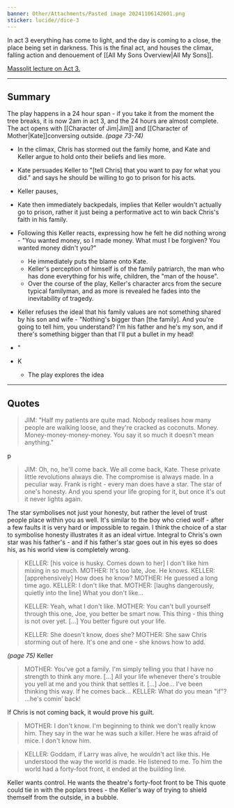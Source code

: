 ```yaml
---
banner: Other/Attachments/Pasted image 20241106142601.png
sticker: lucide//dice-3
---
```

In act 3 everything has come to light, and the day is coming to a close, the place being set in darkness. This is the final act, and houses the climax, falling action and denouement of [[All My Sons Overview|All My Sons]].

[Massolit lecture on Act 3.](https://massolit.io/courses/miller-all-my-sons/act-3-to-him-they-were-all-my-sons-pp-78-84?autoplay=true)


-----
## Summary
The play happens in a 24 hour span - if you take it from the moment the tree breaks, it is now 2am in act 3, and the 24 hours are almost complete.
The act opens with [[Character of Jim|Jim]] and [[Character of Mother|Kate]]conversing outside. *(page 73-74)*

- In the climax, Chris has stormed out the family home, and Kate and Keller argue to hold onto their beliefs and lies more.
- Kate persuades Keller to "\[tell Chris] that you want to pay for what you did." and says he should be willing to go to prison for his acts.
- Keller pauses, 
- Kate then immediately backpedals, implies that Keller wouldn't actually go to prison, rather it just being a performative act to win back Chris's faith in his family.
- Following this Keller reacts, expressing how he felt he did nothing wrong - "You wanted money, so I made money. What must I be forgiven? You wanted money didn't you?"
	- He immediately puts the blame onto Kate.
	- Keller's perception of himself is of the family patriarch, the man who has done everything for his wife, children, the "man of the house".
	- Over the course of the play, Keller's character arcs from the secure typical familyman, and as more is revealed he fades into the inevitability of tragedy.
- Keller refuses the ideal that his family values are not something shared by his son and wife - "Nothing's bigger than \[the family]. And you're going to tell him, you understand? I'm his father and he's my son, and if there's something bigger than that I'll put a bullet in my head!
- "

- K
	- The play explores the idea 



-----
## Quotes
>JIM: "Half my patients are quite mad. Nobody realises how many people are walking loose, and they're cracked as coconuts. Money. Money-money-money-money. You say it so much it doesn't mean anything."

p



>JIM: Oh, no, he'll come back. We all come back, Kate. These private little revolutions always die. The compromise is always made. In a peculiar way. Frank is right - every man does have a star. The star of one's honesty. And you spend your life groping for it, but once it's out it never lights again.

The star symbolises not just your honesty, but rather the level of trust people place within you as well. It's similar to the boy who cried wolf - after a few faults it is very hard or impossible to regain.
I think the choice of a star to symbolise honesty illustrates it as an ideal virtue. Integral to Chris's own star was his father's - and if his father's star goes out in his eyes so does his, as his world view is completely wrong.



>KELLER: \[his voice is husky. Comes down to her] I don't like him mixing in so much.
>MOTHER: It's too late, Joe. He knows.
>KELLER: \[apprehensively] How does he know?
>MOTHER: He guessed a long time ago.
>KELLER: I don't like that.
>MOTHER: \[laughs dangerously, quietly into the line] What you don't like...
>
>KELLER: Yeah, what I don't like.
>MOTHER: You can't bull yourself through this one, Joe, you better be smart now. This thing - this thing is not over yet. \[...] You better figure out your life.
>
>KELLER: She doesn't know, does she?
>MOTHER: She saw Chris storming out of here. It's one and one - she knows how to add.

*(page 75)*
Keller



>MOTHER: You've got a family. I'm simply telling you that I have no strength to think any more. \[...] All your life whenever there's trouble you yell at me and you think that settles it. \[...] Joe... I've been thinking this way. If he comes back...
>KELLER: What do you mean "if"? ...he's comin' back!

If Chris is not coming back, it would prove his guilt.



>MOTHER: I don't know. I'm beginning to think we don't really know him. They say in the war he was such a killer. Here he was afraid of mice. I don't know him.

>KELLER: Goddam, if Larry was alive, he wouldn't act like this. He understood the way the world is made. He listened to me. To him the world had a forty-foot front, it ended at the building line.

Keller wants control. He wants the theatre's forty-foot front to be
This quote could tie in with the poplars trees - the Keller's way of trying to shield themself from the outside, in a bubble.